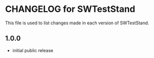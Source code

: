 # CHANGELOG for SWTestStand

This file is used to list changes made in each version of SWTestStand.

## 1.0.0
- initial public release
